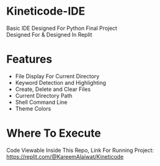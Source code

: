 # Kineticode-IDE
Basic IDE Designed For Python Final Project<br>
Designed For & Designed In Replit

# Features
<ul>
  <li>File Display For Current Directory</li>
  <li>Keyword Detection and Highlighting</li>
  <li>Create, Delete and Clear Files</li>
  <li>Current Directory Path</li>
  <li>Shell Command Line</li>
  <li>Theme Colors</li>
</ul>

# Where To Execute

Code Viewable Inside This Repo, Link For Running Project:
https://replit.com/@KareemAlaiwat/Kineticode
